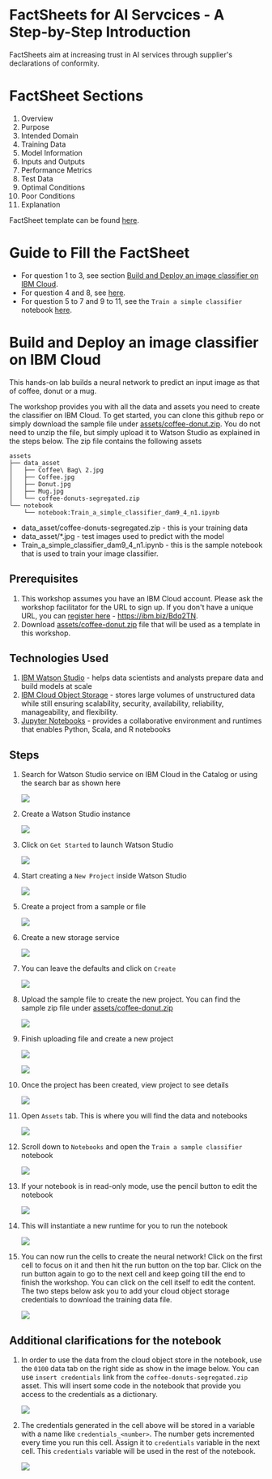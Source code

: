 # FactSheets for AI Servcices - A Step-by-Step Introduction

FactSheets  aim  at  increasing  trust  in  AI  services through supplier's declarations of conformity.

# FactSheet Sections

1. Overview
2. Purpose
3. Intended  Domain
4. Training  Data
5. Model Information
6. Inputs  and Outputs
7. Performance  Metrics
8. Test  Data
9. Optimal Conditions
10. Poor Conditions
11. Explanation

FactSheet template can be found [here](http://ibm.biz/FactSheets).

# Guide to Fill the FactSheet

- For question 1 to 3, see section [Build and Deploy an image classifier on IBM Cloud](#build-and-deploy-an-image-classifier-on-ibm-cloud).
- For question 4 and 8, see [here](/assets/data).
- For question 5 to 7 and 9 to 11, see the `Train a simple classifier` notebook [here](/assets/notebook).

# Build and Deploy an image classifier on IBM Cloud
This hands-on lab builds a neural network to predict an input image as that of coffee, donut or a mug.

The workshop provides you with all the data and assets you need to create the classifier on IBM Cloud. To get started, you can clone this github repo or simply download the sample file under [assets/coffee-donut.zip](assets/coffee-donut.zip). You do not need to unzip the file, but simply upload it to Watson Studio as explained in the steps below. The zip file contains the following assets

```
assets
├── data_asset
│   ├── Coffee\ Bag\ 2.jpg
│   ├── Coffee.jpg
│   ├── Donut.jpg
│   ├── Mug.jpg
│   └── coffee-donuts-segregated.zip
└── notebook
    └── notebook:Train_a_simple_classifier_dam9_4_n1.ipynb
```
- data_asset/coffee-donuts-segregated.zip - this is your training data 
- data_asset/*.jpg - test images used to predict with the model
- Train_a_simple_classifier_dam9_4_n1.ipynb - this is the sample notebook that is used to train your image classifier.


## Prerequisites
1. This workshop assumes you have an IBM Cloud account. Please ask the workshop facilitator for the URL to sign up. If you don't have a unique URL, you can [register here](https://ibm.biz/Bdq2TN) - https://ibm.biz/Bdq2TN. 
2. Download [assets/coffee-donut.zip](assets/coffee-donut.zip) file that will be used as a template in this workshop.

## Technologies Used
1. [IBM Watson Studio](https://www.ibm.com/cloud/watson-studio) - helps data scientists and analysts prepare data and build models at scale 
2. [IBM Cloud Object Storage](https://www.ibm.com/cloud/object-storage) - stores large volumes of unstructured data while still ensuring scalability, security, availability, reliability, manageability, and flexibility.
3. [Jupyter Notebooks](https://developer.ibm.com/clouddataservices/docs/ibm-data-science-experience/notebooks/) - provides a collaborative environment and runtimes that enables Python, Scala, and R notebooks

## Steps

1. Search for Watson Studio service on IBM Cloud in the Catalog or using the search bar as shown here
   
    ![](images/create-watson-studio.png)

1. Create a Watson Studio instance
   
    ![](images/create-watson-studio-instance.png)

1. Click on `Get Started` to launch Watson Studio

    ![](images/launch-watson-studio.png)

1. Start creating a `New Project` inside Watson Studio

    ![](images/start-new-project.png)

1. Create a project from a sample or file

    ![](images/create-from-sample.png)

1. Create a new storage service
    
    ![](images/create-new-storage-service.png)

1. You can leave the defaults and click on `Create`

    ![](images/create-new-storage-service-defaults.png)

1. Upload the sample file to create the new project. You can find the sample zip file under [assets/coffee-donut.zip](assets/coffee-donut.zip)
    
    ![](images/upload.sample.png)

1. Finish uploading file and create a new project
    
    ![](images/finish-creating-project.png)

    ![](images/project-in-process.png)

1.  Once the project has been created, view project to see details
    
    ![](images/viewproject.png)

1.  Open `Assets` tab. This is where you will find the data and notebooks
    
    ![](images/assets.png)

1.  Scroll down to `Notebooks` and open the `Train a sample classifier` notebook
    
    ![](images/open-notebook.png)

1.  If your notebook is in read-only mode, use the pencil button to edit the notebook
    
    ![](images/edit-notebook.png)

1.  This will instantiate a new runtime for you to run the notebook
    
    ![](images/notebook-runtime.png)

1.  You can now run the cells to create the neural network! Click on the first cell to focus on it and then hit the run button on the top bar. Click on the run button again to go to the next cell and keep going till the end to finish the workshop. You can click on the cell itself to edit the content. The two steps below ask you to add your cloud object storage credentials to download the training data file.
    
    ![](images/run-notebook.png)


## Additional clarifications for the notebook

1. In order to use the data from the cloud object store in the notebook, use the `0100` data tab on the right side as show in the image below. You can use `insert credentials` link from the `coffee-donuts-segregated.zip` asset. This will insert some code in the notebook that provide you access to the credentials as a dictionary.
    
    ![](images/notebook-cos-credentials-insert.png)
    

2. The credentials generated in the cell above will be stored in  a variable with a name like `credentials_<number>`. The number gets incremented every time you run this cell. Assign it to `credentials` variable in the next cell. This `credentials` variable will be used in the rest of the notebook. 
 
    ![](images/notebook-cos-credentials-variable.png)

